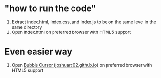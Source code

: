 # "how to run the code"

1. Extract index.html, index.css, and index.js to be on the same level in the same directory 
2. Open index.html on preferred browser with HTML5 support

# Even easier way
1. Open [Bubble Cursor (joshuarc02.github.io)](https://joshuarc02.github.io/Bubble-Cursor/) on preferred browser with HTML5 support